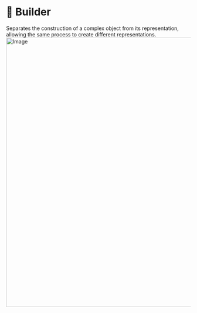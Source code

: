 # 🧱 Builder  
Separates the construction of a complex object from its representation, allowing the same process to create different representations.  
<img width="1045" height="734" alt="Image" src="https://github.com/user-attachments/assets/d2417af9-f86a-4438-af10-7d46ec8d2710" />
